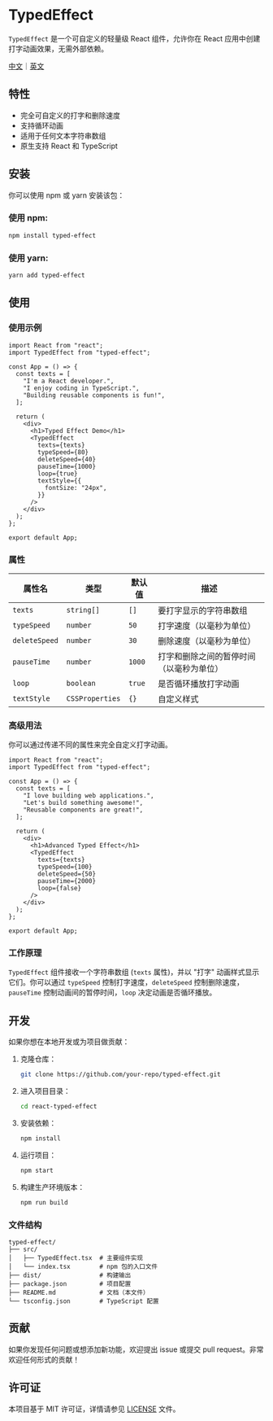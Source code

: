 # TypedEffect

`TypedEffect` 是一个可自定义的轻量级 React 组件，允许你在 React 应用中创建打字动画效果，无需外部依赖。

[中文](README.zh-CN.md)｜[英文](README.md)

## 特性

- 完全可自定义的打字和删除速度
- 支持循环动画
- 适用于任何文本字符串数组
- 原生支持 React 和 TypeScript

## 安装

你可以使用 npm 或 yarn 安装该包：

### 使用 npm:

```bash
npm install typed-effect
```

### 使用 yarn:

```bash
yarn add typed-effect
```

## 使用

### 使用示例

```tsx
import React from "react";
import TypedEffect from "typed-effect";

const App = () => {
  const texts = [
    "I'm a React developer.",
    "I enjoy coding in TypeScript.",
    "Building reusable components is fun!",
  ];

  return (
    <div>
      <h1>Typed Effect Demo</h1>
      <TypedEffect
        texts={texts}
        typeSpeed={80}
        deleteSpeed={40}
        pauseTime={1000}
        loop={true}
        textStyle={{
          fontSize: "24px",
        }}
      />
    </div>
  );
};

export default App;
```

### 属性

| 属性名        | 类型            | 默认值 | 描述                                     |
| ------------- | --------------- | ------ | ---------------------------------------- |
| `texts`       | `string[]`      | `[]`   | 要打字显示的字符串数组                   |
| `typeSpeed`   | `number`        | `50`   | 打字速度（以毫秒为单位）                 |
| `deleteSpeed` | `number`        | `30`   | 删除速度（以毫秒为单位）                 |
| `pauseTime`   | `number`        | `1000` | 打字和删除之间的暂停时间（以毫秒为单位） |
| `loop`        | `boolean`       | `true` | 是否循环播放打字动画                     |
| `textStyle`   | `CSSProperties` | `{}`   | 自定义样式                               |

### 高级用法

你可以通过传递不同的属性来完全自定义打字动画。

```tsx
import React from "react";
import TypedEffect from "typed-effect";

const App = () => {
  const texts = [
    "I love building web applications.",
    "Let's build something awesome!",
    "Reusable components are great!",
  ];

  return (
    <div>
      <h1>Advanced Typed Effect</h1>
      <TypedEffect
        texts={texts}
        typeSpeed={100}
        deleteSpeed={50}
        pauseTime={2000}
        loop={false}
      />
    </div>
  );
};

export default App;
```

### 工作原理

`TypedEffect` 组件接收一个字符串数组 (`texts` 属性)，并以 "打字" 动画样式显示它们。你可以通过 `typeSpeed` 控制打字速度，`deleteSpeed` 控制删除速度，`pauseTime` 控制动画间的暂停时间，`loop` 决定动画是否循环播放。

## 开发

如果你想在本地开发或为项目做贡献：

1. 克隆仓库：

   ```bash
   git clone https://github.com/your-repo/typed-effect.git
   ```

2. 进入项目目录：

   ```bash
   cd react-typed-effect
   ```

3. 安装依赖：

   ```bash
   npm install
   ```

4. 运行项目：

   ```bash
   npm start
   ```

5. 构建生产环境版本：

   ```bash
   npm run build
   ```

### 文件结构

```
typed-effect/
├── src/
│   ├── TypedEffect.tsx  # 主要组件实现
│   └── index.tsx        # npm 包的入口文件
├── dist/                # 构建输出
├── package.json         # 项目配置
├── README.md            # 文档（本文件）
└── tsconfig.json        # TypeScript 配置
```

## 贡献

如果你发现任何问题或想添加新功能，欢迎提出 issue 或提交 pull request。非常欢迎任何形式的贡献！

## 许可证

本项目基于 MIT 许可证，详情请参见 [LICENSE](LICENSE) 文件。
